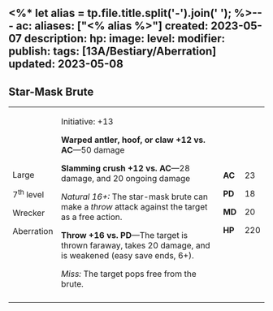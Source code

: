 <%* let alias = tp.file.title.split('-').join(' '); %>---
ac: 
aliases: ["<% alias %>"]
created: 2023-05-07
description: 
hp: 
image: 
level: 
modifier: 
publish: 
tags: [13A/Bestiary/Aberration]
updated: 2023-05-08
---

## Star-Mask Brute

<table>
<colgroup>
<col style="width: 16%" />
<col style="width: 71%" />
<col style="width: 5%" />
<col style="width: 6%" />
</colgroup>
<tbody>
<tr class="odd">
<td><p>Large</p>
<p>7<sup>th</sup> level</p>
<p>Wrecker</p>
<p>Aberration</p></td>
<td><p>Initiative: +13</p>
<p><strong>Warped antler, hoof, or claw +12 vs. AC</strong>—50
damage</p>
<p><strong>Slamming crush +12 vs. AC</strong>—28 damage, and 20 ongoing
damage</p>
<p><em>Natural 16+:</em> The star-mask brute can make a <em>throw</em>
attack against the target as a free action.</p>
<p><strong>Throw +16 vs. PD</strong>—The target is thrown faraway, takes
20 damage, and is weakened (easy save ends, 6+).</p>
<p><em>Miss:</em> The target pops free from the brute.</p></td>
<td><p><strong>AC</strong></p>
<p><strong>PD</strong></p>
<p><strong>MD</strong></p>
<p><strong>HP</strong></p></td>
<td><p>23</p>
<p>18</p>
<p>20</p>
<p>220</p></td>
</tr>
<tr class="even">
<td></td>
<td></td>
<td></td>
<td></td>
</tr>
</tbody>
</table>
